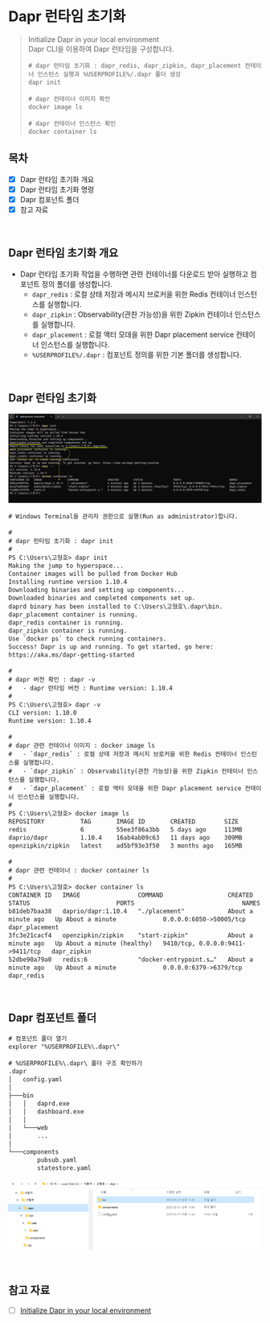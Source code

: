 # Dapr 런타임 초기화
> Initialize Dapr in your local environment  
> Dapr CLI을 이용하여 Dapr 런타임을 구성합니다.
> ```shell
> # dapr 런타임 초기화 : dapr_redis, dapr_zipkin, dapr_placement 컨테이너 인스턴스 실행과 %USERPROFILE%/.dapr 폴더 생성
> dapr init
>
> # dapr 컨테이너 이미지 확인
> docker image ls
>
> # dapr 컨테이너 인스턴스 확인
> docker container ls
> ```

## 목차
- [x] Dapr 런타임 초기화 개요
- [x] Dapr 런타임 초기화 명령
- [x] Dapr 컴포넌트 폴더
- [x] 참고 자료

<br/>

## Dapr 런타임 초기화 개요
- Dapr 런타임 초기화 작업을 수행하면 관련 컨테이너를 다운로드 받아 실행하고 컴포넌트 정의 폴더를 생성합니다.
  - `dapr_redis` : 로컬 상태 저장과 메시지 브로커을 위한 Redis 컨테이너 인스턴스를 실행합니다.
  - `dapr_zipkin` : Observability(관찬 가능성)을 위한 Zipkin 컨테이너 인스턴스를 실행합니다.
  - `dapr_placement` : 로컬 액터 모데을 위한 Dapr placement service 컨테이너 인스턴스를 실행합니다.
  - `%USERPROFILE%/.dapr` : 컴포넌트 정의를 위한 기본 폴더를 생성합니다.

<br/>

## Dapr 런타임 초기화
![](2023-03-27-23-46-21.png)

```shell
# Windows Terminal을 관리자 권한으로 실행(Run as administrator)합니다.

#
# dapr 런타임 초기화 : dapr init
#
PS C:\Users\고형호> dapr init
Making the jump to hyperspace...
Container images will be pulled from Docker Hub
Installing runtime version 1.10.4
Downloading binaries and setting up components...
Downloaded binaries and completed components set up.
daprd binary has been installed to C:\Users\고형호\.dapr\bin.
dapr_placement container is running.
dapr_redis container is running.
dapr_zipkin container is running.
Use `docker ps` to check running containers.
Success! Dapr is up and running. To get started, go here: https://aka.ms/dapr-getting-started

#
# dapr 버전 확인 : dapr -v
#   - dapr 런타임 버전 : Runtime version: 1.10.4
#
PS C:\Users\고형호> dapr -v
CLI version: 1.10.0
Runtime version: 1.10.4

#
# dapr 관련 컨테이너 이미지 : docker image ls
#   - `dapr_redis` : 로컬 상태 저장과 메시지 브로커을 위한 Redis 컨테이너 인스턴스를 실행합니다.
#   - `dapr_zipkin` : Observability(관찬 가능성)을 위한 Zipkin 컨테이너 인스턴스를 실행합니다.
#   - `dapr_placement` : 로컬 액터 모데을 위한 Dapr placement service 컨테이너 인스턴스를 실행합니다.
#
PS C:\Users\고형호> docker image ls
REPOSITORY          TAG       IMAGE ID       CREATED        SIZE
redis               6         55ee3f86a3bb   5 days ago     113MB
daprio/dapr         1.10.4    16ab4ab09c63   11 days ago    309MB
openzipkin/zipkin   latest    ad5bf93e3f50   3 months ago   165MB

#
# dapr 관련 컨테이너 : docker container ls
#
PS C:\Users\고형호> docker container ls
CONTAINER ID   IMAGE                COMMAND                  CREATED              STATUS                        PORTS                              NAMES
b81deb7baa38   daprio/dapr:1.10.4   "./placement"            About a minute ago   Up About a minute             0.0.0.0:6050->50005/tcp            dapr_placement
3fc3e21cacf4   openzipkin/zipkin    "start-zipkin"           About a minute ago   Up About a minute (healthy)   9410/tcp, 0.0.0.0:9411->9411/tcp   dapr_zipkin
52dbe90a79a0   redis:6              "docker-entrypoint.s…"   About a minute ago   Up About a minute             0.0.0.0:6379->6379/tcp             dapr_redis
```

<br/>

## Dapr 컴포넌트 폴더
```shell
# 컴포넌트 폴더 열기
explorer "%USERPROFILE%\.dapr\"

# %USERPROFILE%\.dapr\ 폴더 구조 확인하기
.dapr
│   config.yaml
│
├───bin
│   │   daprd.exe
│   │   dashboard.exe
│   │
│   └───web
│       ... 
│
└───components
        pubsub.yaml
        statestore.yaml
```

![](2023-03-27-23-49-02.png)

<br/>

## 참고 자료
- [ ] [Initialize Dapr in your local environment](https://docs.dapr.io/getting-started/install-dapr-selfhost/)
